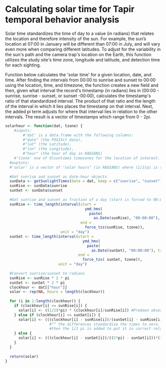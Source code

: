 # Calculating solar time for Tapir temporal behavior analysis
Solar time standardizes the time of day to a value (in radians) that relates the location and therefore intensity of the sun. 
For example, the sun’s location at 07:00 in January will be different than 07:00 in July, and will vary even more when comparing different latitudes. 
To adjust for the variability in the sun's path and the camera trap's location on the Earth, this function utilizes the study site's time zone, longitude and latitude, 
and detection time for each sighting. 

Function below calculates the 'solar time' for a given location, date, and time. After finding the intervals from 00:00 to sunrise and sunset to 00:00 using the location, time, and timezone, the function creates a new field and then, given what interval the record's timestamp (in radians) lies in (00:00 - sunrise, sunrise - 
sunset, or sunset -00:00), calculates the timestamp's ratio of that standardized interval. The product of that ratio and the length of the interval in which it lies places the timestamp on that interval. Next, the added pi term adjusts for where that interval lies in relation to the other intervals. The result is a vector of 
timestamps which range from 0 - 2pi. 
```R 
solarhour <- function(dat, tzone) {
	#inputs:
		#'dat' is a data.frame with the following columns: 
		#"date" (the POSIXct date), 
		#"lat" (the Latitude),
		#"lon" (the Longitude), 
		#"hour" (the hour of day in RADIANS)
	#'tzone' one of Olsontimes timezones for the location of interest. 
  #ouptuts: 
  #'solar' is a vector of "solar hours" (in RADIANS) where (1/2)pi is sunrise and (3/2)pi is sunset
  
  #Get sunrise and sunset as date-hour objects
  sunData <- getSunlightTimes(data = dat, keep = c("sunrise", "sunset"), tz = tzone)
  sunRise <- sunData$sunrise
  sunSet <- sunData$sunset
  
  #Get sunrise and sunset as fraction of a day (start is forced to 00:00:00 UTC that day, end is appropriate solar event forced to UTC)
  sunRise <- time_length(interval(start = 
                                    ymd_hms(
                                      paste(
                                        as.Date(sunRise), "00:00:00"), tz = tzone),
                                  end = 
                                    force_tzs(sunRise, tzone)),
                         unit = "day")
  sunSet <- time_length(interval(start = 
                                   ymd_hms(
                                     paste(
                                       as.Date(sunSet), "00:00:00"), tz = tzone),
                                 end = 
                                   force_tzs( sunSet, tzone)),
                        unit = "day")
  
  #Convert sunrise/sunset to radians
  sunRise <- sunRise * 2 * pi
  sunSet <- sunSet * 2 * pi  
  clockhour <- dat[["hour"]]
  solar <- rep(NA, hours = length(clockhour))
  
  for (i in 1:length(clockhour)) {
    if (clockhour[i] <= sunRise[i]) {
      solar[i] <- ((1/2)*pi) * (clockhour[i]/sunRise[i]) #Predawn observations
    } else if (clockhour[i] <= sunSet[i]) {
      solar[i] <- (((clockhour[i] - sunRise[i])/(sunSet[i] - sunRise[i]))*pi) + ((1/2)*pi) #Daylight observations 
					#^^ the differences standardize the times to zero. the ratio of those differences * pi put it on the interval from surise to sunset (pi hours)
					#then the 1/2 pi is added to put it in correct relation to the previous interval (00:00 - sunrise).
    } else {
      solar[i] <- (((clockhour[i] - sunSet[i])/((2*pi) - sunSet[i]))*(1/2)*pi) + ((3/2)*pi) #Postdusk observations
    }
  }
  
  return(solar)
}

```
